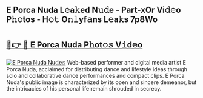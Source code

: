 ## E Porca Nuda L𝚎a𝚔ed N𝚞𝚍e - Part-xOr Vi𝚍𝚎o P𝚑𝚘tos - H𝚘𝚝 O𝚗𝚕yf𝚊ns L𝚎a𝚔s 7p8Wo

# <h2><a href="http://kf823a.oniu.top/?m=E+Porca+Nuda">🔗👉 🔴 E Porca Nuda P𝚑ot𝚘𝚜 V𝚒d𝚎o</a></h2>

[![E Porca Nuda Nu𝚍e𝚜](https://i.imgur.com/0qMVB7G.gif)](http://kf823a.oniu.top/?m=E+Porca+Nuda)
Web-based performer and digital media artist E Porca Nuda, acclaimed for distributing dance and lifestyle ideas through solo and collaborative dance performances and compact clips. E Porca Nuda's public image is characterized by its open and sincere demeanor, but the intricacies of his personal life remain shrouded in secrecy.  
